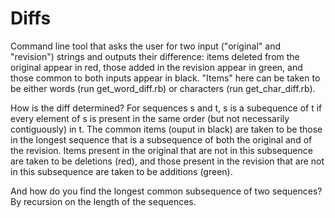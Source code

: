 Diffs
=====

Command line tool that asks the user for two input ("original" and "revision") strings and outputs their difference: items deleted from the original appear in red, those added in the revision appear in green, and those common to both inputs appear in black. "Items" here can be taken to be either words (run get_word_diff.rb) or characters (run get_char_diff.rb).


How is the diff determined? For sequences s and t, s is a subequence of t if every element of s is present in the same order (but not necessarily contiguously) in t.  The common items (ouput in black) are taken to be those in the longest sequence that is a subsequence of both the original and of the revision. Items present in the original that are not in this subsequence are taken to be deletions (red), and those present in the revision that are not in this subsequence are taken to be additions (green).

And how do you find the longest common subsequence of two sequences? By recursion on the length of the sequences.